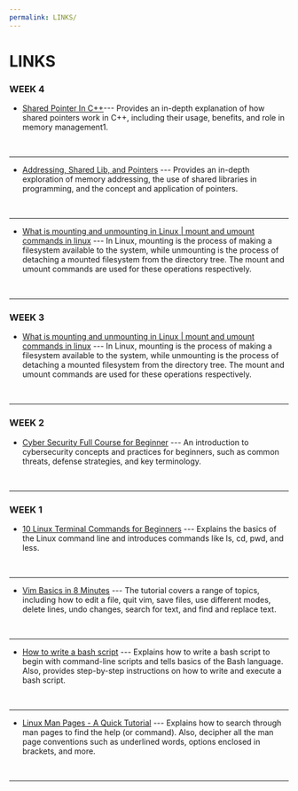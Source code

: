 ```yaml
---
permalink: LINKS/
---
```


# LINKS

### WEEK 4

* [Shared Pointer In C++](https://www.youtube.com/watch?v=-dREJCf2ve4&ab_channel=CppNuts)---
Provides an in-depth explanation of how shared pointers work in C++, including their usage, benefits, and role in memory management1.
<br>
<hr>

* [Addressing, Shared Lib, and Pointers](https://www.youtube.com/watch?v=aQgyZGd1MhY&ab_channel=M.AnwarMa%27sum) ---
Provides an in-depth exploration of memory addressing, the use of shared libraries in programming, and the concept and application of pointers.
<br>
<hr>

* [What is mounting and unmounting in Linux | mount and umount commands in linux](https://www.youtube.com/watch?v=PFmYdZBnZY4&ab_channel=StudentGlobe) ---
In Linux, mounting is the process of making a filesystem available to the system, while unmounting is the process of detaching a mounted filesystem from the directory tree. The mount and umount commands are used for these operations respectively.
<br>
<hr>

### WEEK 3

* [What is mounting and unmounting in Linux | mount and umount commands in linux](https://www.youtube.com/watch?v=PFmYdZBnZY4&ab_channel=StudentGlobe) ---
In Linux, mounting is the process of making a filesystem available to the system, while unmounting is the process of detaching a mounted filesystem from the directory tree. The mount and umount commands are used for these operations respectively.
<br>
<hr>

### WEEK 2

* [Cyber Security Full Course for Beginner](https://www.youtube.com/watch?v=U_P23SqJaDc&ab_channel=MyCS) ---
An introduction to cybersecurity concepts and practices for beginners, such as common threats, defense strategies, and key terminology.
<br>
<hr>

### WEEK 1
* [10 Linux Terminal Commands for Beginners](https://www.youtube.com/watch?v=CpTfQ-q6MPU&ab_channel=GaryExplains) ---
Explains the basics of the Linux command line and introduces commands like ls, cd, pwd, and less. 
<br>
<hr>

* [Vim Basics in 8 Minutes](https://www.youtube.com/watch?v=ggSyF1SVFr4&ab_channel=tutoriaLinux) ---
The tutorial covers a range of topics, including how to edit a file, quit vim, save files, use different modes, delete lines, undo changes, search for text, and find and replace text.
<br>
<hr>

* [How to write a bash script](https://www.youtube.com/watch?v=F-gskSl4pwQ&ab_channel=OMGenomics) ---
Explains how to write a bash script to begin with command-line scripts and tells basics of the Bash language. Also, provides step-by-step instructions on how to write and execute a bash script.
<br>
<hr>

* [Linux Man Pages - A Quick Tutorial](https://www.youtube.com/watch?v=uJnrh9hAQR0&ab_channel=LinuxTrainingAcademy) ---
Explains how to search through man pages to find the help (or command). Also, decipher all the man page conventions such as underlined words, options enclosed in brackets, and more. 
<br>
<hr>
